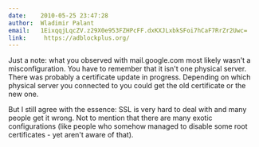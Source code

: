 ```yaml
---
date:    2010-05-25 23:47:28
author:  Wladimir Palant
email:   1EixqqjLqcZV.z29X0e953FZHPcFF.dxKXJLxbkSFoi7hCaF7RrZr2Uwc=
link:     https://adblockplus.org/
---
```


Just a note: what you observed with mail.google.com most likely wasn't
a misconfiguration. You have to remember that it isn't one physical
server. There was probably a certificate update in progress. Depending
on which physical server you connected to you could get the old
certificate or the new one.

But I still agree with the essence: SSL is very hard to deal with and
many people get it wrong. Not to mention that there are many exotic
configurations (like people who somehow managed to disable some root
certificates - yet aren't aware of that).
